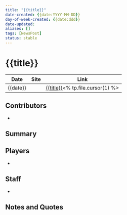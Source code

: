 ```yaml
---
title: "{{title}}"
date-created: {{date:YYYY-MM-DD}}
day-of-week-created: {{date:ddd}}
date-updated: 
aliases: []
tags: [NewsPost]
status: stable
---
```


# {{title}}

| Date     | Site | Link                                   |
| -------- | ---- | -------------------------------------- |
| {{date}} |      | [{{title}}]()<% tp.file.cursor(1) %> |

## Contributors
- 

## Summary
> 

## Players
- 

## Staff
- 

## Notes and Quotes
> 

